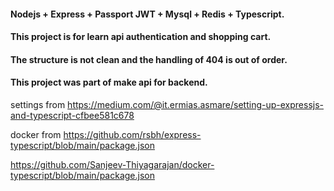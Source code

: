 #### Nodejs + Express + Passport JWT + Mysql + Redis + Typescript.

#### This project is for learn api authentication and shopping cart.

#### The structure is not clean and the handling of 404 is out of order.

#### This project was part of make api for backend.

settings from https://medium.com/@it.ermias.asmare/setting-up-expressjs-and-typescript-cfbee581c678

docker from
https://github.com/rsbh/express-typescript/blob/main/package.json

https://github.com/Sanjeev-Thiyagarajan/docker-typescript/blob/main/package.json
